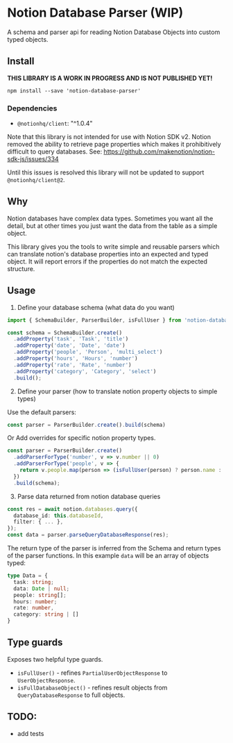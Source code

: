 # Notion Database Parser (WIP)

A schema and parser api for reading Notion Database Objects into custom typed objects.

## Install

**THIS LIBRARY IS A WORK IN PROGRESS AND IS NOT PUBLISHED YET!**

```shell
npm install --save 'notion-database-parser'
```

### Dependencies

* `@notionhq/client`: "^1.0.4"

Note that this library is not intended for use with Notion SDK v2.
Notion removed the ability to retrieve page properties which makes it prohibitively difficult to query databases.
See: https://github.com/makenotion/notion-sdk-js/issues/334

Until this issues is resolved this library will not be updated to support `@notionhq/client@2`.

## Why

Notion databases have complex data types. Sometimes you want all the detail,
but at other times you just want the data from the table as a simple object.

This library gives you the tools to write simple and reusable parsers which
can translate notion's database properties into an expected and typed object.
It will report errors if the properties do not match the expected structure.

## Usage

1. Define your database schema (what data do you want)

```ts
import { SchemaBuilder, ParserBuilder, isFullUser } from 'notion-database-parser';

const schema = SchemaBuilder.create()
  .addProperty('task', 'Task', 'title')
  .addProperty('date', 'Date', 'date')
  .addProperty('people', 'Person', 'multi_select')
  .addProperty('hours', 'Hours', 'number')
  .addProperty('rate', 'Rate', 'number')
  .addProperty('category', 'Category', 'select')
  .build();
```

2. Define your parser (how to translate notion property objects to simple types)

Use the default parsers:

```ts
const parser = ParserBuilder.create().build(schema)
```

Or Add overrides for specific notion property types.

```ts
const parser = ParserBuilder.create()
  .addParserForType('number', v => v.number || 0)
  .addParserForType('people', v => {
    return v.people.map(person => (isFullUser(person) ? person.name : ''));
  })
  .build(schema);
```

3. Parse data returned from notion database queries

```ts
const res = await notion.databases.query({
  database_id: this.databaseId,
  filter: { ... },
});
const data = parser.parseQueryDatabaseResponse(res);
```
The return type of the parser is inferred from the Schema and return types of the parser functions.
In this example `data` will be an array of objects typed:
```ts
type Data = {
  task: string;
  data: Date | null;
  people: string[];
  hours: number;
  rate: number,
  category: string | []
}
```

## Type guards

Exposes two helpful type guards.

* `isFullUser()` - refines `PartialUserObjectResponse` to `UserObjectResponse`.
* `isFullDatabaseObject()` - refines result objects from `QueryDatabaseResponse` to full objects.

## TODO:

- add tests
